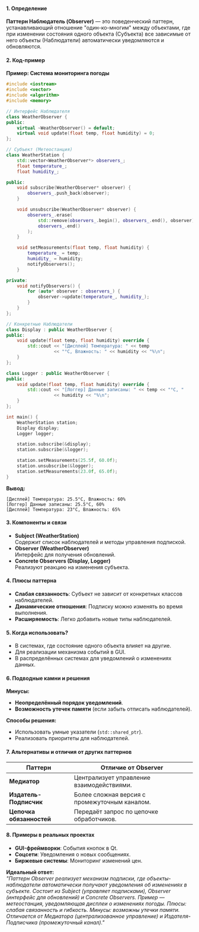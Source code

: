 #### **1. Определение**  
**Паттерн Наблюдатель (Observer)** — это поведенческий паттерн, устанавливающий отношение "один-ко-многим" между объектами, где при изменении состояния одного объекта (Субъекта) все зависимые от него объекты (Наблюдатели) автоматически уведомляются и обновляются.  

#### **2. Код-пример**  
**Пример: Система мониторинга погоды**  
```cpp
#include <iostream>
#include <vector>
#include <algorithm>
#include <memory>

// Интерфейс Наблюдателя
class WeatherObserver {
public:
    virtual ~WeatherObserver() = default;
    virtual void update(float temp, float humidity) = 0;
};

// Субъект (Метеостанция)
class WeatherStation {
    std::vector<WeatherObserver*> observers_;
    float temperature_;
    float humidity_;

public:
    void subscribe(WeatherObserver* observer) {
        observers_.push_back(observer);
    }

    void unsubscribe(WeatherObserver* observer) {
        observers_.erase(
            std::remove(observers_.begin(), observers_.end(), observer),
            observers_.end()
        );
    }

    void setMeasurements(float temp, float humidity) {
        temperature_ = temp;
        humidity_ = humidity;
        notifyObservers();
    }

private:
    void notifyObservers() {
        for (auto* observer : observers_) {
            observer->update(temperature_, humidity_);
        }
    }
};

// Конкретные Наблюдатели
class Display : public WeatherObserver {
public:
    void update(float temp, float humidity) override {
        std::cout << "[Дисплей] Температура: " << temp 
                  << "°C, Влажность: " << humidity << "%\n";
    }
};

class Logger : public WeatherObserver {
public:
    void update(float temp, float humidity) override {
        std::cout << "[Логгер] Данные записаны: " << temp << "°C, " 
                  << humidity << "%\n";
    }
};

int main() {
    WeatherStation station;
    Display display;
    Logger logger;

    station.subscribe(&display);
    station.subscribe(&logger);

    station.setMeasurements(25.5f, 60.0f);
    station.unsubscribe(&logger);
    station.setMeasurements(23.0f, 65.0f);
}
```
**Вывод:**  
```
[Дисплей] Температура: 25.5°C, Влажность: 60%
[Логгер] Данные записаны: 25.5°C, 60%
[Дисплей] Температура: 23°C, Влажность: 65%
```

#### **3. Компоненты и связи**  
- **Subject (WeatherStation)**  
  Содержит список наблюдателей и методы управления подпиской.  
- **Observer (WeatherObserver)**  
  Интерфейс для получения обновлений.  
- **Concrete Observers (Display, Logger)**  
  Реализуют реакцию на изменения субъекта.  

#### **4. Плюсы паттерна**  
- **Слабая связанность**: Субъект не зависит от конкретных классов наблюдателей.  
- **Динамические отношения**: Подписку можно изменять во время выполнения.  
- **Расширяемость**: Легко добавить новые типы наблюдателей.  

#### **5. Когда использовать?**  
- В системах, где состояние одного объекта влияет на другие.  
- Для реализации механизма событий в GUI.  
- В распределённых системах для уведомлений о изменениях данных.  

#### **6. Подводные камни и решения**  
**Минусы:**  
- **Неопределённый порядок уведомлений**.  
- **Возможность утечек памяти** (если забыть отписать наблюдателей).  

**Способы решения:**  
- Использовать умные указатели (`std::shared_ptr`).  
- Реализовать приоритеты для наблюдателей.  

#### **7. Альтернативы и отличия от других паттернов**  

| **Паттерн**       | **Отличие от Observer**                     |
|-------------------|---------------------------------------------|
| **Медиатор**      | Централизует управление взаимодействиями.   |
| **Издатель-Подписчик** | Более сложная версия с промежуточным каналом. |
| **Цепочка обязанностей** | Передаёт запрос по цепочке обработчиков.    |

#### **8. Примеры в реальных проектах**  
- **GUI-фреймворки**: События кнопок в Qt.  
- **Соцсети**: Уведомления о новых сообщениях.  
- **Биржевые системы**: Мониторинг изменений цен.  

**Идеальный ответ:**  
*"Паттерн Observer реализует механизм подписки, где объекты-наблюдатели автоматически получают уведомления об изменениях в субъекте. Состоит из Subject (управляет подписками), Observer (интерфейс для обновлений) и Concrete Observers. Пример — метеостанция, уведомляющая дисплеи о изменениях погоды. Плюсы: слабая связанность и гибкость. Минусы: возможны утечки памяти. Отличается от Медиатора (централизованное управление) и Издателя-Подписчика (промежуточный канал)."*